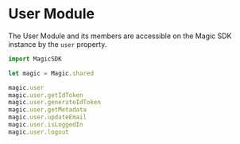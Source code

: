 # User Module

The User Module and its members are accessible on the Magic SDK instance by the `user` property.

```typescript
import MagicSDK

let magic = Magic.shared

magic.user
magic.user.getIdToken
magic.user.generateIdToken
magic.user.getMetadata
magic.user.updateEmail
magic.user.isLoggedIn
magic.user.logout
```

